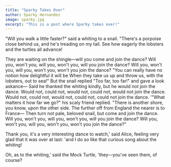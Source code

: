 ```yaml
---
title: "Sparky Takes Over"
author: Sparky Hernandez
image: sparky.jpg
excerpt: "This is a post where Sparky takes over!"
---
```


"Will you walk a little faster?" said a whiting to a snail. "There's a porpoise close behind us, and he's treading on my tail.  See how eagerly the lobsters and the turtles all advance!

They are waiting on the shingle&mdash;will you come and join the dance?  Will you, won't you, will you, won't you, will you join the dance?  Will you, won't you, will you, won't you, won't you join the dance? "You can really have no notion how delightful it will be   When they take us up and throw us, with the lobsters, out to sea!"   But the snail replied "Too far, too far!" and gave a look askance&mdash; Said he thanked the whiting kindly, but he would not join the dance.  Would not, could not, would not, could not, would not join the dance. Would not, could not, would not, could not, could not join the dance. '"What matters it how far we go?" his scaly friend replied. "There is another shore, you know, upon the other side. The further off from England the nearer is to France&mdash; Then turn not pale, beloved snail, but come and join the dance.  Will you, won't you, will you, won't you, will you join the dance?   Will you, won't you, will you, won't you, won't you join the dance?"

Thank you, it's a very interesting dance to watch,' said Alice, feeling  very glad that it was over at last: 'and I do so like that curious song  about the whiting!

Oh, as to the whiting,' said the Mock Turtle, 'they&mdash;you've seen them,  of course?

